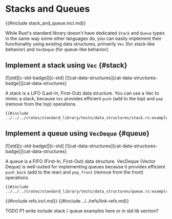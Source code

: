# Stacks and Queues

{{#include stack_and_queue.incl.md}}

While Rust's standard library doesn't have dedicated `Stack` and `Queue` types in the same way some other languages do, you can easily implement their functionality using existing data structures, primarily `Vec` (for stack-like behavior) and `VecDeque` (for queue-like behavior).

## Implement a stack using `Vec` {#stack}

[![std][c-std-badge]][c-std] [![cat-data-structures][cat-data-structures-badge]][cat-data-structures]

A stack is a LIFO (Last-In, First-Out) data structure. You can use a Vec to mimic a stack, because `Vec` provides efficient `push` (add to the top) and `pop` (remove from the top) operations.

```rust,editable
{{#include ../../../crates/standard_library/tests/data_structures/stack.rs:example}}
```

## Implement a queue using `VecDeque` {#queue}

[![std][c-std-badge]][c-std] [![cat-data-structures][cat-data-structures-badge]][cat-data-structures]

A queue is a FIFO (First-In, First-Out) data structure. VecDeque (Vector Deque) is well-suited for implementing queues because it provides efficient `push_back` (add to the rear) and `pop_front` (remove from the front) operations.

```rust,editable
{{#include ../../../crates/standard_library/tests/data_structures/queue.rs:example}}
```

{{#include refs.incl.md}}
{{#include ../../refs/link-refs.md}}

<div class="hidden">
TODO P1 write
include stack / queue examples
here or in std lib section?
</div>
